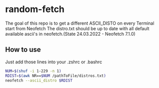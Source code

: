 # random-fetch
The goal of this repo is to get a different ASCII_DISTO on every Terminal start from Neofetch
The distro.txt should be up to date with all default available ascii's in neofetch.(State 24.03.2022 - Neofetch 7.1.0)
## How to use
Just add those lines into your .zshrc or .bashrc
```bash
NUM=$(shuf -i 1-229 -n 1)
RDIST=$(awk NR==$NUM /pathToFile/distros.txt)
neofetch --ascii_distro $RDIST
```
